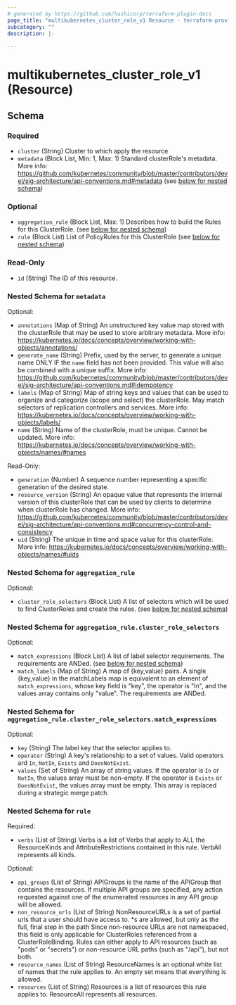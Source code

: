 ```yaml
---
# generated by https://github.com/hashicorp/terraform-plugin-docs
page_title: "multikubernetes_cluster_role_v1 Resource - terraform-provider-multikubernetes"
subcategory: ""
description: |-
  
---
```


# multikubernetes_cluster_role_v1 (Resource)





<!-- schema generated by tfplugindocs -->
## Schema

### Required

- `cluster` (String) Cluster to which apply the resource
- `metadata` (Block List, Min: 1, Max: 1) Standard clusterRole's metadata. More info: https://github.com/kubernetes/community/blob/master/contributors/devel/sig-architecture/api-conventions.md#metadata (see [below for nested schema](#nestedblock--metadata))

### Optional

- `aggregation_rule` (Block List, Max: 1) Describes how to build the Rules for this ClusterRole. (see [below for nested schema](#nestedblock--aggregation_rule))
- `rule` (Block List) List of PolicyRules for this ClusterRole (see [below for nested schema](#nestedblock--rule))

### Read-Only

- `id` (String) The ID of this resource.

<a id="nestedblock--metadata"></a>
### Nested Schema for `metadata`

Optional:

- `annotations` (Map of String) An unstructured key value map stored with the clusterRole that may be used to store arbitrary metadata. More info: https://kubernetes.io/docs/concepts/overview/working-with-objects/annotations/
- `generate_name` (String) Prefix, used by the server, to generate a unique name ONLY IF the `name` field has not been provided. This value will also be combined with a unique suffix. More info: https://github.com/kubernetes/community/blob/master/contributors/devel/sig-architecture/api-conventions.md#idempotency
- `labels` (Map of String) Map of string keys and values that can be used to organize and categorize (scope and select) the clusterRole. May match selectors of replication controllers and services. More info: https://kubernetes.io/docs/concepts/overview/working-with-objects/labels/
- `name` (String) Name of the clusterRole, must be unique. Cannot be updated. More info: https://kubernetes.io/docs/concepts/overview/working-with-objects/names/#names

Read-Only:

- `generation` (Number) A sequence number representing a specific generation of the desired state.
- `resource_version` (String) An opaque value that represents the internal version of this clusterRole that can be used by clients to determine when clusterRole has changed. More info: https://github.com/kubernetes/community/blob/master/contributors/devel/sig-architecture/api-conventions.md#concurrency-control-and-consistency
- `uid` (String) The unique in time and space value for this clusterRole. More info: https://kubernetes.io/docs/concepts/overview/working-with-objects/names/#uids


<a id="nestedblock--aggregation_rule"></a>
### Nested Schema for `aggregation_rule`

Optional:

- `cluster_role_selectors` (Block List) A list of selectors which will be used to find ClusterRoles and create the rules. (see [below for nested schema](#nestedblock--aggregation_rule--cluster_role_selectors))

<a id="nestedblock--aggregation_rule--cluster_role_selectors"></a>
### Nested Schema for `aggregation_rule.cluster_role_selectors`

Optional:

- `match_expressions` (Block List) A list of label selector requirements. The requirements are ANDed. (see [below for nested schema](#nestedblock--aggregation_rule--cluster_role_selectors--match_expressions))
- `match_labels` (Map of String) A map of {key,value} pairs. A single {key,value} in the matchLabels map is equivalent to an element of `match_expressions`, whose key field is "key", the operator is "In", and the values array contains only "value". The requirements are ANDed.

<a id="nestedblock--aggregation_rule--cluster_role_selectors--match_expressions"></a>
### Nested Schema for `aggregation_rule.cluster_role_selectors.match_expressions`

Optional:

- `key` (String) The label key that the selector applies to.
- `operator` (String) A key's relationship to a set of values. Valid operators ard `In`, `NotIn`, `Exists` and `DoesNotExist`.
- `values` (Set of String) An array of string values. If the operator is `In` or `NotIn`, the values array must be non-empty. If the operator is `Exists` or `DoesNotExist`, the values array must be empty. This array is replaced during a strategic merge patch.




<a id="nestedblock--rule"></a>
### Nested Schema for `rule`

Required:

- `verbs` (List of String) Verbs is a list of Verbs that apply to ALL the ResourceKinds and AttributeRestrictions contained in this rule. VerbAll represents all kinds.

Optional:

- `api_groups` (List of String) APIGroups is the name of the APIGroup that contains the resources. If multiple API groups are specified, any action requested against one of the enumerated resources in any API group will be allowed.
- `non_resource_urls` (List of String) NonResourceURLs is a set of partial urls that a user should have access to. *s are allowed, but only as the full, final step in the path Since non-resource URLs are not namespaced, this field is only applicable for ClusterRoles referenced from a ClusterRoleBinding. Rules can either apply to API resources (such as "pods" or "secrets") or non-resource URL paths (such as "/api"), but not both.
- `resource_names` (List of String) ResourceNames is an optional white list of names that the rule applies to. An empty set means that everything is allowed.
- `resources` (List of String) Resources is a list of resources this rule applies to. ResourceAll represents all resources.
